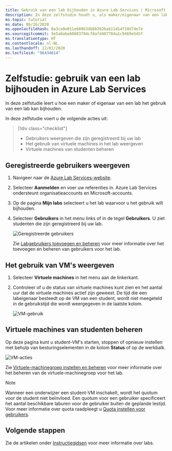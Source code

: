 ```yaml
---
title: Gebruik van een lab bijhouden in Azure Lab Services | Microsoft Docs
description: In deze zelfstudie houdt u, als maker/eigenaar van een lab, het gebruik van uw lab bij.
ms.topic: tutorial
ms.date: 06/26/2020
ms.openlocfilehash: 8a3ca9e011eb89b3db8b202bab11d14f10d74e7e
ms.sourcegitcommit: 5e5a0abe60803704cf8afd407784a1c9469e545f
ms.translationtype: HT
ms.contentlocale: nl-NL
ms.lasthandoff: 12/01/2020
ms.locfileid: "96434614"
---
```

# <a name="tutorial-track-usage-of-a-lab-in-azure-lab-service"></a>Zelfstudie: gebruik van een lab bijhouden in Azure Lab Services
In deze zelfstudie leert u hoe een maker of eigenaar van een lab het gebruik van een lab kan bijhouden.

In deze zelfstudie voert u de volgende acties uit:

> [!div class="checklist"]
> * Gebruikers weergeven die zijn geregistreerd bij uw lab
> * Het gebruik van virtuele machines in het lab weergeven
> * Virtuele machines van studenten beheren 


## <a name="view-registered-users"></a>Geregistreerde gebruikers weergeven

1. Navigeer naar de [Azure Lab Services-website](https://labs.azure.com). 
2. Selecteer **Aanmelden** en voer uw referenties in. Azure Lab Services ondersteunt organisatieaccounts en Microsoft-accounts.
3. Op de pagina **Mijn labs** selecteert u het lab waarvoor u het gebruik wilt bijhouden. 
4. Selecteer **Gebruikers** in het menu links of in de tegel **Gebruikers**. U ziet studenten die zijn geregistreerd bij uw lab.  

    ![Geregistreerde gebruikers](./media/tutorial-track-usage/registered-users.png)

    Zie [Labgebruikers toevoegen en beheren](how-to-configure-student-usage.md) voor meer informatie over het toevoegen en beheren van gebruikers voor het lab.

## <a name="view-the-usage-of-vms"></a>Het gebruik van VM's weergeven

1. Selecteer **Virtuele machines** in het menu aan de linkerkant. 
2. Controleer of u de status van virtuele machines kunt zien en het aantal uur dat de virtuele machines actief zijn geweest. De tijd die een labeigenaar besteedt op de VM van een student, wordt niet meegeteld in de gebruikstijd die wordt weergegeven in de laatste kolom. 

    ![VM-gebruik](./media/tutorial-track-usage/vm-usage.png)

## <a name="manage-student-vms"></a>Virtuele machines van studenten beheren 
Op deze pagina kunt u student-VM's starten, stoppen of opnieuw instellen met behulp van besturingselementen in de kolom **Status** of op de werkbalk.

![VM-acties](./media/tutorial-track-usage/vm-controls.png)

Zie [Virtuele-machinegroep instellen en beheren](how-to-set-virtual-machine-passwords.md) voor meer informatie over het beheren van de virtuele-machinegroep voor het lab.

> [!NOTE]
> Wanneer een onderwijzer een student-VM inschakelt, wordt het quotum voor de student niet beïnvloed. Een quotum voor een gebruiker specificeert het aantal beschikbare laburen voor de gebruiker buiten de geplande lestijd. Voor meer informatie over quota raadpleegt u [Quota instellen voor gebruikers](how-to-configure-student-usage.md?#set-quotas-for-users).

## <a name="next-steps"></a>Volgende stappen
Zie de artikelen onder [Instructiegidsen](how-to-manage-lab-accounts.md) voor meer informatie over labs.

